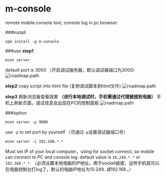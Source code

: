 # m-console
remote mobile console tool, console log in pc browser.

###install
```
npm install -g m-console
```

###use
**step1**
```
mcon server
```
default port is 3000
（开启调试服务器，默认调试器端口为3000）
![roadmap.path](https://raw.githubusercontent.com/fwon/blog/master/assets/m-console-1.png)

**step2**
copy script into html file
(复制调试脚本到html文件)
![roadmap.path](https://raw.githubusercontent.com/fwon/blog/master/assets/m-console-2.png)

**step3**
刷新浏览器查看效果 **（进行本地调试时，手机需通过代理链接到电脑）**
手机上刷新页面，调试信息会出现在PC的控制面板
![roadmap.path](https://raw.githubusercontent.com/fwon/blog/master/assets/m-console-demo.gif)

###option
```
mcon server -p 9000
```
use `-p` to set port by yourself
（可通过`-p`设置调试器端口号）
```
mcon server -i 192.168.*.*
```
Must set IP of your local computer，using for socket connect, so mobile can connect to PC and console log. default value is `10.249.*.*` or `192.168.*.*`.
（必须设置本地电脑的IP地址，用于socket链接，这样手机就可以在电脑控制台打log了。默认的电脑IP地址为10.249.*.*或192.168.*。*）
